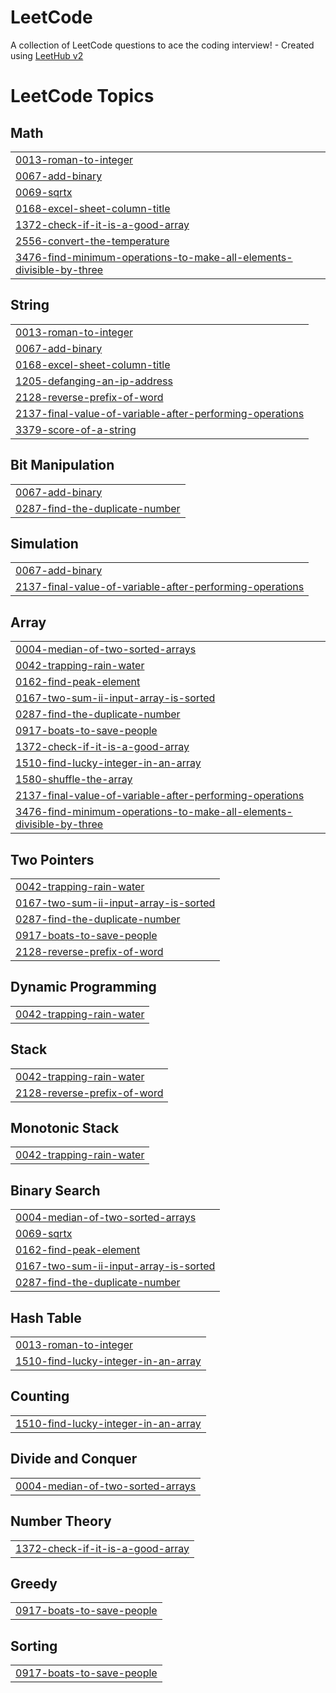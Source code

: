 # LeetCode
A collection of LeetCode questions to ace the coding interview! - Created using [LeetHub v2](https://github.com/arunbhardwaj/LeetHub-2.0)

<!---LeetCode Topics Start-->
# LeetCode Topics
## Math
|  |
| ------- |
| [0013-roman-to-integer](https://github.com/diya-thabet/LeetCode/tree/master/0013-roman-to-integer) |
| [0067-add-binary](https://github.com/diya-thabet/LeetCode/tree/master/0067-add-binary) |
| [0069-sqrtx](https://github.com/diya-thabet/LeetCode/tree/master/0069-sqrtx) |
| [0168-excel-sheet-column-title](https://github.com/diya-thabet/LeetCode/tree/master/0168-excel-sheet-column-title) |
| [1372-check-if-it-is-a-good-array](https://github.com/diya-thabet/LeetCode/tree/master/1372-check-if-it-is-a-good-array) |
| [2556-convert-the-temperature](https://github.com/diya-thabet/LeetCode/tree/master/2556-convert-the-temperature) |
| [3476-find-minimum-operations-to-make-all-elements-divisible-by-three](https://github.com/diya-thabet/LeetCode/tree/master/3476-find-minimum-operations-to-make-all-elements-divisible-by-three) |
## String
|  |
| ------- |
| [0013-roman-to-integer](https://github.com/diya-thabet/LeetCode/tree/master/0013-roman-to-integer) |
| [0067-add-binary](https://github.com/diya-thabet/LeetCode/tree/master/0067-add-binary) |
| [0168-excel-sheet-column-title](https://github.com/diya-thabet/LeetCode/tree/master/0168-excel-sheet-column-title) |
| [1205-defanging-an-ip-address](https://github.com/diya-thabet/LeetCode/tree/master/1205-defanging-an-ip-address) |
| [2128-reverse-prefix-of-word](https://github.com/diya-thabet/LeetCode/tree/master/2128-reverse-prefix-of-word) |
| [2137-final-value-of-variable-after-performing-operations](https://github.com/diya-thabet/LeetCode/tree/master/2137-final-value-of-variable-after-performing-operations) |
| [3379-score-of-a-string](https://github.com/diya-thabet/LeetCode/tree/master/3379-score-of-a-string) |
## Bit Manipulation
|  |
| ------- |
| [0067-add-binary](https://github.com/diya-thabet/LeetCode/tree/master/0067-add-binary) |
| [0287-find-the-duplicate-number](https://github.com/diya-thabet/LeetCode/tree/master/0287-find-the-duplicate-number) |
## Simulation
|  |
| ------- |
| [0067-add-binary](https://github.com/diya-thabet/LeetCode/tree/master/0067-add-binary) |
| [2137-final-value-of-variable-after-performing-operations](https://github.com/diya-thabet/LeetCode/tree/master/2137-final-value-of-variable-after-performing-operations) |
## Array
|  |
| ------- |
| [0004-median-of-two-sorted-arrays](https://github.com/diya-thabet/LeetCode/tree/master/0004-median-of-two-sorted-arrays) |
| [0042-trapping-rain-water](https://github.com/diya-thabet/LeetCode/tree/master/0042-trapping-rain-water) |
| [0162-find-peak-element](https://github.com/diya-thabet/LeetCode/tree/master/0162-find-peak-element) |
| [0167-two-sum-ii-input-array-is-sorted](https://github.com/diya-thabet/LeetCode/tree/master/0167-two-sum-ii-input-array-is-sorted) |
| [0287-find-the-duplicate-number](https://github.com/diya-thabet/LeetCode/tree/master/0287-find-the-duplicate-number) |
| [0917-boats-to-save-people](https://github.com/diya-thabet/LeetCode/tree/master/0917-boats-to-save-people) |
| [1372-check-if-it-is-a-good-array](https://github.com/diya-thabet/LeetCode/tree/master/1372-check-if-it-is-a-good-array) |
| [1510-find-lucky-integer-in-an-array](https://github.com/diya-thabet/LeetCode/tree/master/1510-find-lucky-integer-in-an-array) |
| [1580-shuffle-the-array](https://github.com/diya-thabet/LeetCode/tree/master/1580-shuffle-the-array) |
| [2137-final-value-of-variable-after-performing-operations](https://github.com/diya-thabet/LeetCode/tree/master/2137-final-value-of-variable-after-performing-operations) |
| [3476-find-minimum-operations-to-make-all-elements-divisible-by-three](https://github.com/diya-thabet/LeetCode/tree/master/3476-find-minimum-operations-to-make-all-elements-divisible-by-three) |
## Two Pointers
|  |
| ------- |
| [0042-trapping-rain-water](https://github.com/diya-thabet/LeetCode/tree/master/0042-trapping-rain-water) |
| [0167-two-sum-ii-input-array-is-sorted](https://github.com/diya-thabet/LeetCode/tree/master/0167-two-sum-ii-input-array-is-sorted) |
| [0287-find-the-duplicate-number](https://github.com/diya-thabet/LeetCode/tree/master/0287-find-the-duplicate-number) |
| [0917-boats-to-save-people](https://github.com/diya-thabet/LeetCode/tree/master/0917-boats-to-save-people) |
| [2128-reverse-prefix-of-word](https://github.com/diya-thabet/LeetCode/tree/master/2128-reverse-prefix-of-word) |
## Dynamic Programming
|  |
| ------- |
| [0042-trapping-rain-water](https://github.com/diya-thabet/LeetCode/tree/master/0042-trapping-rain-water) |
## Stack
|  |
| ------- |
| [0042-trapping-rain-water](https://github.com/diya-thabet/LeetCode/tree/master/0042-trapping-rain-water) |
| [2128-reverse-prefix-of-word](https://github.com/diya-thabet/LeetCode/tree/master/2128-reverse-prefix-of-word) |
## Monotonic Stack
|  |
| ------- |
| [0042-trapping-rain-water](https://github.com/diya-thabet/LeetCode/tree/master/0042-trapping-rain-water) |
## Binary Search
|  |
| ------- |
| [0004-median-of-two-sorted-arrays](https://github.com/diya-thabet/LeetCode/tree/master/0004-median-of-two-sorted-arrays) |
| [0069-sqrtx](https://github.com/diya-thabet/LeetCode/tree/master/0069-sqrtx) |
| [0162-find-peak-element](https://github.com/diya-thabet/LeetCode/tree/master/0162-find-peak-element) |
| [0167-two-sum-ii-input-array-is-sorted](https://github.com/diya-thabet/LeetCode/tree/master/0167-two-sum-ii-input-array-is-sorted) |
| [0287-find-the-duplicate-number](https://github.com/diya-thabet/LeetCode/tree/master/0287-find-the-duplicate-number) |
## Hash Table
|  |
| ------- |
| [0013-roman-to-integer](https://github.com/diya-thabet/LeetCode/tree/master/0013-roman-to-integer) |
| [1510-find-lucky-integer-in-an-array](https://github.com/diya-thabet/LeetCode/tree/master/1510-find-lucky-integer-in-an-array) |
## Counting
|  |
| ------- |
| [1510-find-lucky-integer-in-an-array](https://github.com/diya-thabet/LeetCode/tree/master/1510-find-lucky-integer-in-an-array) |
## Divide and Conquer
|  |
| ------- |
| [0004-median-of-two-sorted-arrays](https://github.com/diya-thabet/LeetCode/tree/master/0004-median-of-two-sorted-arrays) |
## Number Theory
|  |
| ------- |
| [1372-check-if-it-is-a-good-array](https://github.com/diya-thabet/LeetCode/tree/master/1372-check-if-it-is-a-good-array) |
## Greedy
|  |
| ------- |
| [0917-boats-to-save-people](https://github.com/diya-thabet/LeetCode/tree/master/0917-boats-to-save-people) |
## Sorting
|  |
| ------- |
| [0917-boats-to-save-people](https://github.com/diya-thabet/LeetCode/tree/master/0917-boats-to-save-people) |
<!---LeetCode Topics End-->